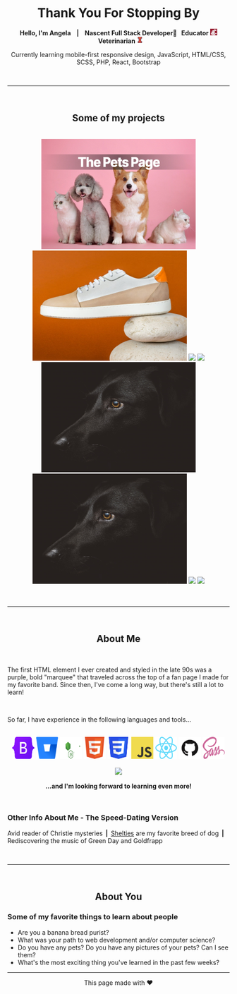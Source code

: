 <div align="center">
 <h1>Thank You For Stopping By</h1>
 <p><b>Hello, I'm Angela&nbsp;&nbsp;&nbsp; | &nbsp;&nbsp;&nbsp;Nascent Full Stack Developer🚀&nbsp;&nbsp;&nbsp;Educator <img src="assets/wsu.png" alt="" height="15">&nbsp;&nbsp;&nbsp;Veterinarian <img src="assets/illini.PNG" alt="" height="15"></b><p>
  <p>Currently learning mobile-first responsive design, JavaScript, HTML/CSS, SCSS, PHP, React, Bootstrap</p>
</div>

<br />

<hr />
<br />

<section align="center">
  <h2>Some of my projects</h2>
  <br />
  <img src="assets/petspage.PNG" alt="" height="250" width="350">
  <img src="assets/ecommerce.PNG" alt="" height="250" width="350">
  <a href="https://github.com/FreudCat/wordpress-theme-child">
    <img width="350" src="https://github-readme-stats.vercel.app/api/pin/?username=freudcat&repo=wordpress-theme-child&theme=radical"></a>
  <a href="https://github.com/FreudCat/Shopping-Page">
    <img width="350" src="https://github-readme-stats.vercel.app/api/pin/?username=freudcat&repo=shopping-page&theme=radical"></a>
  <img src="assets/lab-profile.jpg" alt="" height="250" width="350">
  <img src="assets/lab-profile.jpg" alt="" height="250" width="350">
  <a href="https://github.com/FreudCat/dogs-are-great">
    <img width="350" src="https://github-readme-stats.vercel.app/api/pin/?username=freudcat&repo=dogs-are-great&theme=radical"></a>
     <a href="https://github.com/FreudCat/dogs-are-great">
    <img width="350" src="https://github-readme-stats.vercel.app/api/pin/?username=freudcat&repo=dogs-are-great&theme=radical"></a>
 
</section>

<br />
<br />
<hr />
<br />

<section>
  <h2 align="center">About Me</h2>
  <br />
  <p>The first HTML element I ever created and styled in the late 90s was a purple, bold "marquee" that traveled across the top of a fan page I made for my favorite band. Since then, I've come a long way, but there's still a lot to learn!</p>
  <br />
  <p>So far, I have experience in the following languages and tools...</p>
  <br />
  <div align="center">
    <img src="assets/Bootstrap_logo.png" alt="Bootstrap" width="50" height="50"/>
    <img src="assets/Bitbucket_logo.svg" alt="BitBucket" width="50" height="50"/>
    <img src="assets/Nodejs_logo.svg" alt="NodeJS" width="50" height="50"/>
    <img src="assets/HTML5_Badge.svg" alt="HTML5" width="50" height="50"/>
    <img src="assets/CSS3_logo.png" alt="CSS3" width="50" height="50"/>
    <img src="assets/JavaScript_logo.png" alt="JS" width="50" height="50"/> 
    <img src="assets/React_logo.png" alt="React" width="50" height="50"/>
    <img src="assets/GitHub_logo.png" alt="GitHub" width="50" height="50"/>
    <img src="assets/Sass_Logo.png" alt="Sass" width="50" height="50"/><br/>
    <br />
     <img src="https://github-readme-stats.vercel.app/api/top-langs/?username=freudcat&hide_border=true&langs_count=8&layout=compact&&bg_color=45,2e21ac,df4a9b&title_color=fff&text_color=e5e5e5" height="200" />
  </div>
  <p align="center"><b>...and I'm looking forward to learning even more!</b></p>
  <br />
   <h3>Other Info About Me - The Speed-Dating Version</h3>
   <p>Avid reader of Christie mysteries<b> &nbsp;|&nbsp; </b><a href="https://www.akc.org/dog-breeds/shetland-sheepdog/">Shelties</a> are my favorite breed of dog<b> &nbsp;|&nbsp; </b>Rediscovering the music of Green Day and Goldfrapp</p>
</section>
<br />
<hr />
<br />

<section>
<h2 align="center">About You</h2>
<h3>Some of my favorite things to learn about people</h3>
<ul>
  <li>Are you a banana bread purist?</li>
  <li>What was your path to web development and/or computer science?</li>
  <li>Do you have any pets? Do you have any pictures of your pets? Can I see them?</li>
  <li>What's the most exciting thing you've learned in the past few weeks?</li>
</ul>
</section>

<hr />
<div align="center">This page made with ❤️</div>
